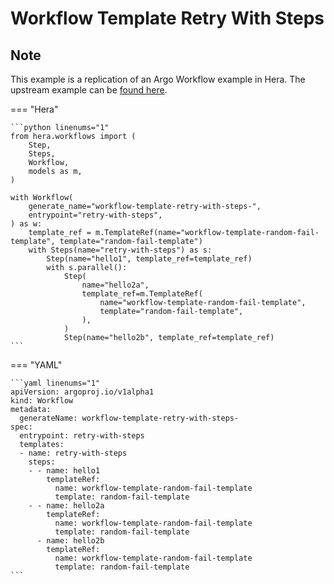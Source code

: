 # Workflow Template  Retry With Steps

## Note

This example is a replication of an Argo Workflow example in Hera.
The upstream example can be [found here](https://github.com/argoproj/argo-workflows/blob/master/examples/workflow-template/retry-with-steps.yaml).




=== "Hera"

    ```python linenums="1"
    from hera.workflows import (
        Step,
        Steps,
        Workflow,
        models as m,
    )

    with Workflow(
        generate_name="workflow-template-retry-with-steps-",
        entrypoint="retry-with-steps",
    ) as w:
        template_ref = m.TemplateRef(name="workflow-template-random-fail-template", template="random-fail-template")
        with Steps(name="retry-with-steps") as s:
            Step(name="hello1", template_ref=template_ref)
            with s.parallel():
                Step(
                    name="hello2a",
                    template_ref=m.TemplateRef(
                        name="workflow-template-random-fail-template",
                        template="random-fail-template",
                    ),
                )
                Step(name="hello2b", template_ref=template_ref)
    ```

=== "YAML"

    ```yaml linenums="1"
    apiVersion: argoproj.io/v1alpha1
    kind: Workflow
    metadata:
      generateName: workflow-template-retry-with-steps-
    spec:
      entrypoint: retry-with-steps
      templates:
      - name: retry-with-steps
        steps:
        - - name: hello1
            templateRef:
              name: workflow-template-random-fail-template
              template: random-fail-template
        - - name: hello2a
            templateRef:
              name: workflow-template-random-fail-template
              template: random-fail-template
          - name: hello2b
            templateRef:
              name: workflow-template-random-fail-template
              template: random-fail-template
    ```

